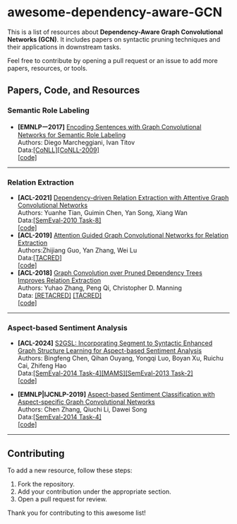 # awesome-dependency-aware-GCN

This is a list of resources about **Dependency-Aware Graph Convolutional Networks (GCN)**. It includes papers on syntactic pruning techniques and their applications in downstream tasks.

Feel free to contribute by opening a pull request or an issue to add more papers, resources, or tools.

## Papers, Code, and Resources

### Semantic Role Labeling

* **[EMNLPー2017]** [Encoding Sentences with Graph Convolutional Networks for Semantic Role Labeling](https://aclanthology.org/D17-1159/)  
  Authors: Diego Marcheggiani, Ivan Titov  
  Data:[[CoNLL]](https://paperswithcode.com/dataset/conll-1)[[CoNLL-2009]](https://paperswithcode.com/dataset/conll-2009)  
  [[code]](https://github.com/diegma/neural-dep-srl) 


---

### Relation Extraction

* **[ACL-2021]** [Dependency-driven Relation Extraction with Attentive Graph Convolutional Networks](https://aclanthology.org/2021.acl-long.344/)  
  Authors: Yuanhe Tian, Guimin Chen, Yan Song, Xiang Wan  
  Data:[[SemEval-2010 Task-8]](https://paperswithcode.com/dataset/semeval-2010-task-8)  
  [[code]](https://github.com/cuhksz-nlp/re-agcn)
* **[ACL-2019]** [Attention Guided Graph Convolutional Networks for Relation Extraction](#link-to-paper)  
  Authors:Zhijiang Guo, Yan Zhang, Wei Lu  
  Data:[[TACRED]](https://paperswithcode.com/dataset/tacred)  
  [[code]](https://github.com/Cartus/AGGCN) 
* **[ACL-2018]** [Graph Convolution over Pruned Dependency Trees Improves Relation Extraction](https://aclanthology.org/D18-1244/)  
  Authors: Yuhao Zhang, Peng Qi, Christopher D. Manning
  <br>Data: [[RETACRED]](https://paperswithcode.com/dataset/re-tacred) [[TACRED]](https://paperswithcode.com/dataset/tacred)  
[[code]](https://github.com/qipeng/gcn-over-pruned-trees)





---

### Aspect-based Sentiment Analysis

* **[ACL-2024]** [S2GSL: Incorporating Segment to Syntactic Enhanced Graph Structure Learning for Aspect-based Sentiment Analysis](https://aclanthology.org/2024.acl-long.721/)  
  Authors: Bingfeng Chen, Qihan Ouyang, Yongqi Luo, Boyan Xu, Ruichu Cai, Zhifeng Hao  
  Data:[[SemEval-2014 Task-4]](https://paperswithcode.com/dataset/semeval-2014-task-4-sub-task-2)[[MAMS]](https://paperswithcode.com/dataset/mams)[[SemEval-2013 Task-2]](https://paperswithcode.com/dataset/semeval-2013-task-2)  
  [[code]](https://github.com/ouy7han/S2GSL)

* **[EMNLP|IJCNLP-2019]** [Aspect-based Sentiment Classification with Aspect-specific Graph Convolutional Networks](https://aclanthology.org/D19-1464/)  
  Authors: Chen Zhang, Qiuchi Li, Dawei Song  
  Data:[[SemEval-2014 Task-4]](https://paperswithcode.com/dataset/semeval-2014-task-4-sub-task-2)  
  [[code]](https://github.com/GeneZC/ASGCN)

---

## Contributing

To add a new resource, follow these steps:
1. Fork the repository.
2. Add your contribution under the appropriate section.
3. Open a pull request for review.

Thank you for contributing to this awesome list!
